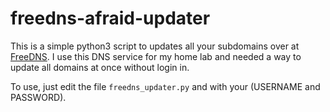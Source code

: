 # freedns-afraid-updater
This is a simple python3 script to updates all your subdomains over at [FreeDNS](https://freedns.afraid.org/). I use this DNS service for my home lab and needed a way to update all domains at once without login in.

To use, just edit the file `freedns_updater.py` and with your (USERNAME and PASSWORD).
